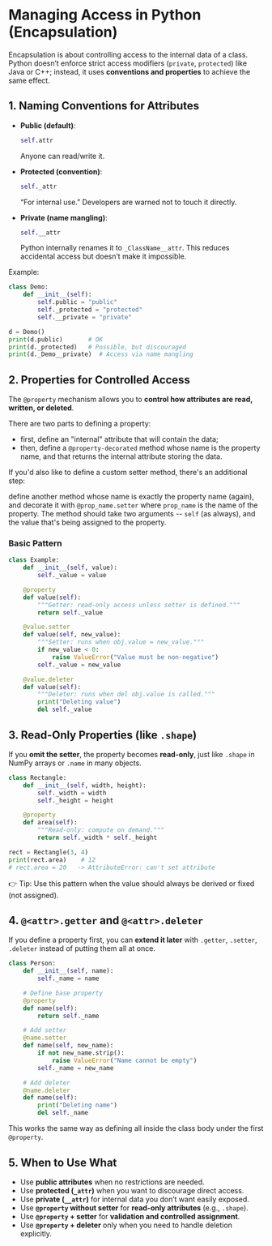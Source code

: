 # Managing Access in Python (Encapsulation)

Encapsulation is about controlling access to the internal data of a class. Python doesn’t enforce strict access modifiers (`private`, `protected`) like Java or C++; instead, it uses **conventions and properties** to achieve the same effect.



## 1. Naming Conventions for Attributes

* **Public (default)**:

  ```python
  self.attr
  ```

  Anyone can read/write it.

* **Protected (convention)**:

  ```python
  self._attr
  ```

  “For internal use.” Developers are warned not to touch it directly.

* **Private (name mangling)**:

  ```python
  self.__attr
  ```

  Python internally renames it to `_ClassName__attr`. This reduces accidental access but doesn’t make it impossible.

Example:

```python
class Demo:
    def __init__(self):
        self.public = "public"
        self._protected = "protected"
        self.__private = "private"

d = Demo()
print(d.public)       # OK
print(d._protected)   # Possible, but discouraged
print(d._Demo__private)  # Access via name mangling
```


## 2. Properties for Controlled Access

The `@property` mechanism allows you to **control how attributes are read, written, or deleted**.

There are two parts to defining a property:

- first, define an "internal" attribute that will contain the data;
- then, define a `@property-decorated` method whose name is the property name, and that returns the internal attribute storing the data.

If you'd also like to define a custom setter method, there's an additional step:

define another method whose name is exactly the property name (again), and decorate it with `@prop_name.setter` where `prop_name` is the name of the property. The method should take two arguments -- `self` (as always), and the value that's being assigned to the property.

### Basic Pattern

```python
class Example:
    def __init__(self, value):
        self._value = value

    @property
    def value(self):
        """Getter: read-only access unless setter is defined."""
        return self._value

    @value.setter
    def value(self, new_value):
        """Setter: runs when obj.value = new_value."""
        if new_value < 0:
            raise ValueError("Value must be non-negative")
        self._value = new_value

    @value.deleter
    def value(self):
        """Deleter: runs when del obj.value is called."""
        print("Deleting value")
        del self._value
```



## 3. Read-Only Properties (like `.shape`)

If you **omit the setter**, the property becomes **read-only**, just like `.shape` in NumPy arrays or `.name` in many objects.

```python
class Rectangle:
    def __init__(self, width, height):
        self._width = width
        self._height = height

    @property
    def area(self):
        """Read-only: compute on demand."""
        return self._width * self._height

rect = Rectangle(3, 4)
print(rect.area)    # 12
# rect.area = 20   -> AttributeError: can't set attribute
```

👉 Tip: Use this pattern when the value should always be derived or fixed (not assigned).



## 4. `@<attr>.getter` and `@<attr>.deleter`

If you define a property first, you can **extend it later** with `.getter`, `.setter`, `.deleter` instead of putting them all at once.

```python
class Person:
    def __init__(self, name):
        self._name = name

    # Define base property
    @property
    def name(self):
        return self._name

    # Add setter
    @name.setter
    def name(self, new_name):
        if not new_name.strip():
            raise ValueError("Name cannot be empty")
        self._name = new_name

    # Add deleter
    @name.deleter
    def name(self):
        print("Deleting name")
        del self._name
```

This works the same way as defining all inside the class body under the first `@property`.


## 5. When to Use What

* Use **public attributes** when no restrictions are needed.
* Use **protected (`_attr`)** when you want to discourage direct access.
* Use **private (`__attr`)** for internal data you don’t want easily exposed.
* Use **`@property` without setter** for **read-only attributes** (e.g., `.shape`).
* Use **`@property` + setter** for **validation and controlled assignment**.
* Use **`@property` + deleter** only when you need to handle deletion explicitly.

